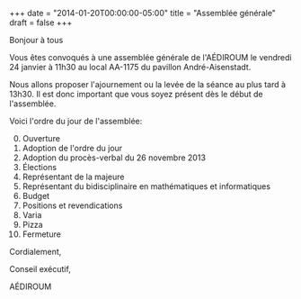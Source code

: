 +++
date = "2014-01-20T00:00:00-05:00"
title = "Assemblée générale"
draft = false
+++

Bonjour à tous

Vous êtes convoqués à une assemblée générale de l'AÉDIROUM le vendredi 24 janvier à 11h30 au local AA-1175 du pavillon André-Aisenstadt.

Nous allons proposer l'ajournement ou la levée de la séance au plus tard à 13h30.
Il est donc important que vous soyez présent dès le début de l'assemblée.

Voici l'ordre du jour de l'assemblée:

0. Ouverture
1. Adoption de l'ordre du jour
2. Adoption du procès-verbal du 26 novembre 2013
3. Élections
  1. Représentant de la majeure
  2. Représentant du bidisciplinaire en mathématiques et informatiques
4. Budget
5. Positions et revendications
6. Varia
7. Pizza
8. Fermeture

Cordialement,

Conseil exécutif,

AÉDIROUM
